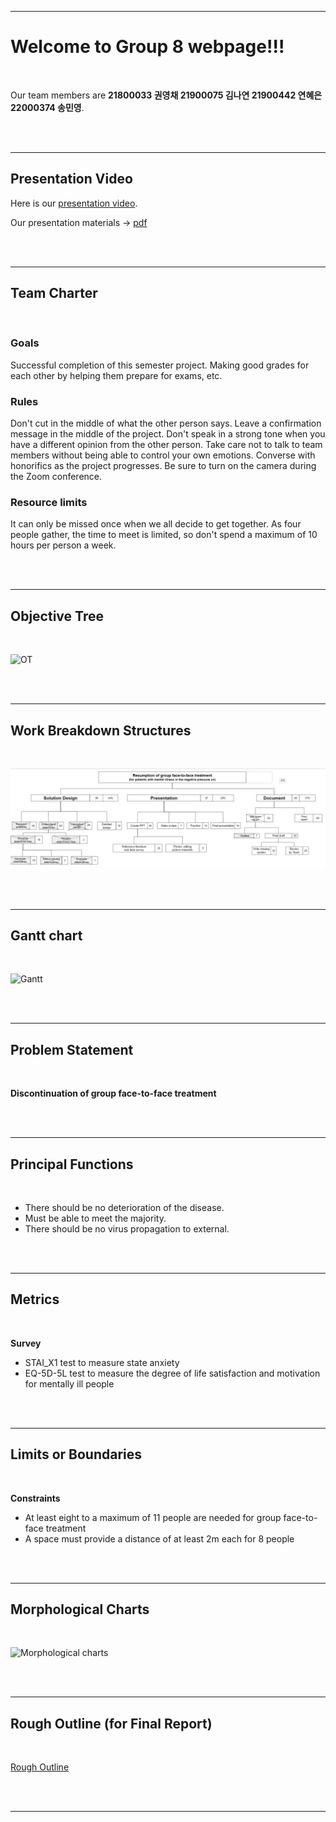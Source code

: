 
-------------------------

# Welcome to Group 8 webpage!!!
<br/> 

Our team members are **21800033 권영채 21900075 김나연 21900442 연혜은 22000374 송민영**.

<br/> 
<br/> 

---------------------

## Presentation Video
Here is our [presentation video](https://www.youtube.com/watch?v=J2z2Bi3SGRs&t=6010s).

Our presentation materials -> [pdf](https://github.com/nykim00/IEDgroup8/blob/gh-pages/%EA%B3%B5%EC%84%A4%EC%9E%85%208%EC%A1%B0%20npu%EB%B0%9C%ED%91%9C%20.pdf)

<br/> 
<br/> 

---------------------

## Team Charter
<br/> 

### Goals
Successful completion of this semester project.
Making good grades for each other by helping them prepare for exams, etc.
 
### Rules
Don't cut in the middle of what the other person says.
Leave a confirmation message in the middle of the project.
Don't speak in a strong tone when you have a different opinion from the other person.
Take care not to talk to team members without being able to control your own emotions.
Converse with honorifics as the project progresses.
Be sure to turn on the camera during the Zoom conference.
 
### Resource limits
It can only be missed once when we all decide to get together.
As four people gather, the time to meet is limited, so don't spend a maximum of 10 hours per person a week.

<br/> 
<br/> 

-----------------------------------------------

## Objective Tree
<br/> 

![OT](https://github.com/nykim00/IEDgroup8/blob/gh-pages/Objective%20Tree.png?raw=true)

<br/> 
<br/> 

--------------------------------

## Work Breakdown Structures
<br/> 

![WBS](https://github.com/nykim00/IEDgroup8/blob/gh-pages/WBS2.PNG?raw=true)

<br/> 
<br/> 

------------------------------

## Gantt chart
<br/> 

![Gantt](https://github.com/nykim00/IEDgroup8/blob/gh-pages/Gantt%20Chart.PNG?raw=true)

<br/> 
<br/> 

-------------------------

## Problem Statement
<br/> 

**Discontinuation of group face-to-face treatment**

<br/> 
<br/> 

-------------------------

##  Principal Functions
<br/> 

+ There should be no deterioration of the disease.
+ Must be able to meet the majority.
+ There should be no virus propagation to external.

<br/> 
<br/> 

-------------------------

##  Metrics
<br/> 

**Survey**
 * STAI_X1 test to measure state anxiety
 * EQ-5D-5L test to measure the degree of life satisfaction and motivation for mentally ill people
  
<br/> 
<br/> 

-------------------------

## Limits or Boundaries
<br/> 

**Constraints**
 - At least eight to a maximum of 11 people are needed for group face-to-face treatment
 - A space must provide a distance of at least 2m each for 8 people
 
<br/> 
<br/> 

-------------------------

## Morphological Charts
<br/> 

![Morphological charts](https://github.com/nykim00/IEDgroup8/blob/gh-pages/Morphological%20charts%20.PNG?raw=true)

<br/> 
<br/> 

-------------------------

## Rough Outline (for Final Report)
<br/> 

[Rough Outline](https://github.com/nykim00/IEDgroup8/blob/gh-pages/final%20report-rough%20outline.docx?raw=true)

<br/> 
<br/> 

-------------------------

